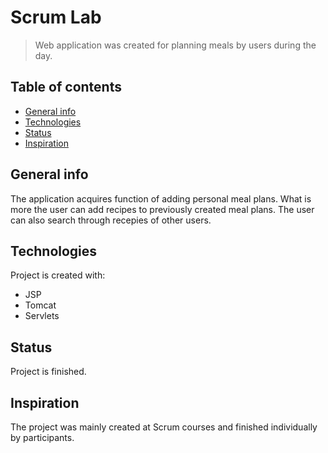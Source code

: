 # Scrum Lab
> Web application was created for planning meals by users during the day. 

## Table of contents
* [General info](#general-info)
* [Technologies](#technologies)
* [Status](#status)
* [Inspiration](#inspiration)

## General info
The application acquires function of adding personal meal plans. What is more the user can add recipes to previously created meal plans. The user can also search through recepies of other users.

## Technologies
Project is created with: 
* JSP
* Tomcat
* Servlets

## Status
Project is finished.

## Inspiration
The project was mainly created at Scrum courses and finished individually by participants.
